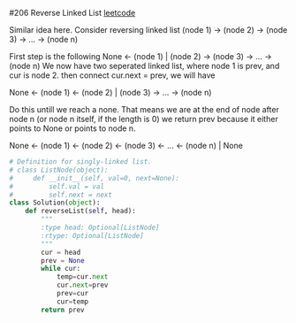 
#206 Reverse Linked List
[leetcode](https://leetcode.com/problems/reverse-linked-list/description/)

Similar idea here. Consider reversing linked list
(node 1) -> (node 2) -> (node 3) -> ... -> (node n)

First step is the following
None <- (node 1) | (node 2) -> (node 3) -> ... -> (node n)
We now have two seperated linked list, where node 1 is prev, and cur is node 2. then connect cur.next = prev, we will have

None <- (node 1) <- (node 2) | (node 3) -> ... -> (node n)

Do this untill we reach a none. That means we are at the end of node after node n (or node n itself, if the length is 0)
we return prev because it either points to None or points to node n.

None <- (node 1) <- (node 2) <- (node 3) <- ... <- (node n) | None

```python
# Definition for singly-linked list.
# class ListNode(object):
#     def __init__(self, val=0, next=None):
#         self.val = val
#         self.next = next
class Solution(object):
    def reverseList(self, head):
        """
        :type head: Optional[ListNode]
        :rtype: Optional[ListNode]
        """
        cur = head
        prev = None
        while cur:
            temp=cur.next
            cur.next=prev
            prev=cur
            cur=temp
        return prev
```
        

